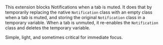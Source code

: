 This extension blocks Notifications when a tab is muted.
It does that by temporarily replacing the native `Notification` class with an empty class when a tab is muted, and storing the original `Notification` class in a temporary variable.
When a tab is unmuted, it re-enables the `Notification` class and deletes the temporary variable.


Simple, light, and sometimes critical for immediate focus.
